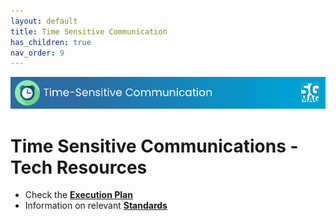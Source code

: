 ```yaml
---
layout: default
title: Time Sensitive Communication
has_children: true
nav_order: 9
---
```


<img src="../assets/images/Banner_TSC.png" /> 

# Time Sensitive Communications - Tech Resources

* Check the [**Execution Plan**](https://github.com/orgs/5G-MAG/projects/44/views/12)
* Information on relevant [**Standards**](https://5g-mag.github.io/Standards/pages/tsc.html)
